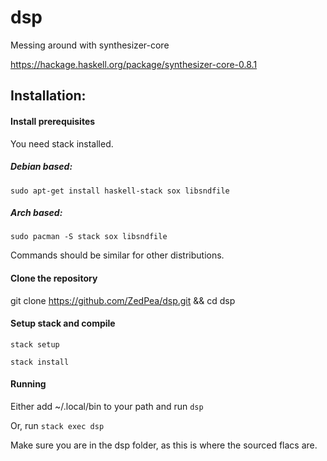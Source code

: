 # dsp
Messing around with synthesizer-core

https://hackage.haskell.org/package/synthesizer-core-0.8.1

## Installation:

#### Install prerequisites
You need stack installed.

##### Debian based:
`sudo apt-get install haskell-stack sox libsndfile`

##### Arch based:
`sudo pacman -S stack sox libsndfile`

Commands should be similar for other distributions.

#### Clone the repository
git clone https://github.com/ZedPea/dsp.git && cd dsp

#### Setup stack and compile

`stack setup`

`stack install`

#### Running

Either add ~/.local/bin to your path and run `dsp`

Or, run `stack exec dsp`

Make sure you are in the dsp folder, as this is where the sourced flacs are.
